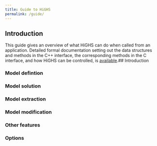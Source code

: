 ```yaml
---
title: Guide to HiGHS
permalink: /guide/
---
```


## Introduction

This guide gives an overview of what HiGHS can do when called from an application. Detailed formal documentation setting out the data structures and methods in the C++ interface, the corresponding methods in the C interface, and how HiGHS can be controlled, is [available](../docs/HighsDocumentation.pdf "HiGHS Documentation").## Introduction

### Model defintion

### Model solution

### Model extraction

### Model modification

### Other features

### Options





